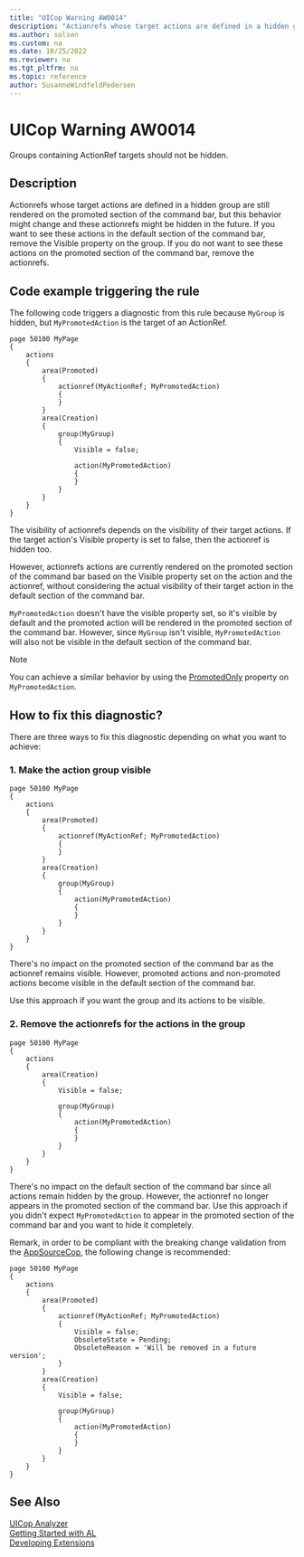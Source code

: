 ```yaml
---
title: "UICop Warning AW0014"
description: "Actionrefs whose target actions are defined in a hidden group are still rendered on the promoted section of the command bar, but this behavior might change and these actionrefs might be hidden in the future."
ms.author: solsen
ms.custom: na
ms.date: 10/25/2022
ms.reviewer: na
ms.tgt_pltfrm: na
ms.topic: reference
author: SusanneWindfeldPedersen
---
```

[//]: # (START>DO_NOT_EDIT)
[//]: # (IMPORTANT:Do not edit any of the content between here and the END>DO_NOT_EDIT.)
[//]: # (Any modifications should be made in the .xml files in the ModernDev repo.)
# UICop Warning AW0014
Groups containing ActionRef targets should not be hidden.

## Description
Actionrefs whose target actions are defined in a hidden group are still rendered on the promoted section of the command bar, but this behavior might change and these actionrefs might be hidden in the future. If you want to see these actions in the default section of the command bar, remove the Visible property on the group. If you do not want to see these actions on the promoted section of the command bar, remove the actionrefs.

[//]: # (IMPORTANT: END>DO_NOT_EDIT)

## Code example triggering the rule

The following code triggers a diagnostic from this rule because `MyGroup` is hidden, but `MyPromotedAction` is the target of an ActionRef.

```al
page 50100 MyPage
{
    actions
    {
        area(Promoted)
        {
            actionref(MyActionRef; MyPromotedAction)
            {
            }
        }
        area(Creation)
        {
            group(MyGroup)
            {
                Visible = false;

                action(MyPromotedAction)
                {
                }
            }
        }
    }
}
```

The visibility of actionrefs depends on the visibility of their target actions. If the target action's Visible property is set to false, then the actionref is hidden too.

However, actionrefs actions are currently rendered on the promoted section of the command bar based on the Visible property set on the action and the actionref, without considering the actual visibility of their target action in the default section of the command bar.

`MyPromotedAction` doesn't have the visible property set, so it's visible by default and the promoted action will be rendered in the promoted section of the command bar. However, since `MyGroup` isn't visible, `MyPromotedAction` will also not be visible in the default section of the command bar.

> [!NOTE]  
> You can achieve a similar behavior by using the [PromotedOnly](..\properties\devenv-promotedonly-property.md) property on `MyPromotedAction`.

## How to fix this diagnostic?

There are three ways to fix this diagnostic depending on what you want to achieve: <!--Note from the editor: The bullet points below highligh 2 ways to fix the diagnostic. Do we need to add another point?-->

### 1. Make the action group visible

```al
page 50100 MyPage
{
    actions
    {
        area(Promoted)
        {
            actionref(MyActionRef; MyPromotedAction)
            {
            }
        }
        area(Creation)
        {
            group(MyGroup)
            {
                action(MyPromotedAction)
                {
                }
            }
        }
    }
}
```

There's no impact on the promoted section of the command bar as the actionref remains visible. However, promoted actions and non-promoted actions become visible in the default section of the command bar.  

Use this approach if you want the group and its actions to be visible.

### 2. Remove the actionrefs for the actions in the group

```al
page 50100 MyPage
{
    actions
    {
        area(Creation)
        {
            Visible = false;

            group(MyGroup)
            {
                action(MyPromotedAction)
                {
                }
            }
        }
    }
}
```

There's no impact on the default section of the command bar since all actions remain hidden by the group. However, the actionref no longer appears in the promoted section of the command bar. Use this approach if you didn't expect `MyPromotedAction` to appear in the promoted section of the command bar and you want to hide it completely. 

Remark, in order to be compliant with the breaking change validation from the [AppSourceCop](appsourcecop.md), the following change is recommended:

```al
page 50100 MyPage
{
    actions
    {
        area(Promoted)
        {
            actionref(MyActionRef; MyPromotedAction)
            {
                Visible = false;
                ObsoleteState = Pending;
                ObsoleteReason = 'Will be removed in a future version';
            }
        }
        area(Creation)
        {
            Visible = false;

            group(MyGroup)
            {
                action(MyPromotedAction)
                {
                }
            }
        }
    }
}
```




## See Also  
[UICop Analyzer](uicop.md)  
[Getting Started with AL](../devenv-get-started.md)  
[Developing Extensions](../devenv-dev-overview.md)  
